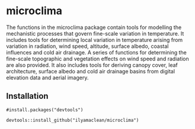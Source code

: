 # microclima
The functions in the microclima package contain tools for modelling the mechanistic processes that govern fine-scale variation in temperature. It includes tools for determining local variation in temperature arising from variation in radiation, wind speed, altitude, 
    surface albedo, coastal influences and cold air drainage. A series of
    functions for determining the fine-scale topographic and vegetation 
    effects on wind speed and radiation are also provided. It also includes 
    tools for deriving canopy cover, leaf architecture, surface albedo and cold air drainage basins from digital elevation data and aerial imagery. 
    
## Installation

`#install.packages("devtools")`

`devtools::install_github("ilyamaclean/microclima")`
